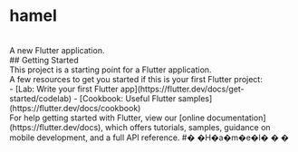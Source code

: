 # hamel
<br>
A new Flutter application.
<br>
## Getting Started
<br>
This project is a starting point for a Flutter application.
<br>
A few resources to get you started if this is your first Flutter project:
<br>
- [Lab: Write your first Flutter app](https://flutter.dev/docs/get-started/codelab)
- [Cookbook: Useful Flutter samples](https://flutter.dev/docs/cookbook)
<br>
For help getting started with Flutter, view our
[online documentation](https://flutter.dev/docs), which offers tutorials,
samples, guidance on mobile development, and a full API reference.
#� �H�a�m�e�l�
�
�
